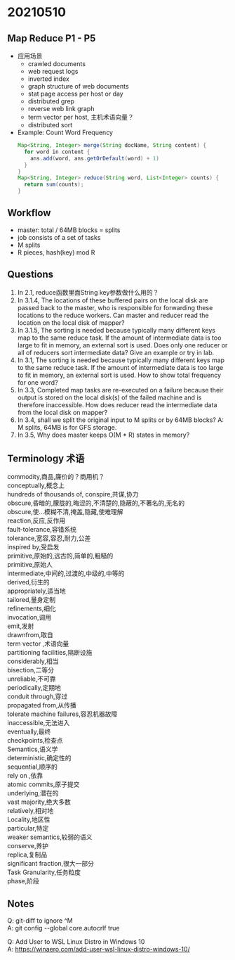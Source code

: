 # 20210510

## Map Reduce P1 - P5
- 应用场景
  - crawled documents
  - web request logs
  - inverted index
  - graph structure of web documents
  - stat page access per host or day
  - distributed grep
  - reverse web link graph
  - term vector per host, 主机术语向量？
  - distributed sort
- Example: Count Word Frequency  
  ```java
  Map<String, Integer> merge(String docName, String content) {  
    for word in content {  
      ans.add(word, ans.getOrDefault(word) + 1)  
    }  
  }  
  Map<String, Integer> reduce(String word, List<Integer> counts) {  
    return sum(counts);  
  }  
  ```

## Workflow
  - master: total / 64MB blocks = splits
  - job consists of a set of tasks
  - M splits
  - R pieces, hash(key) mod R
  
## Questions
1. In 2.1, reduce函数里面String key参数做什么用的？
2. In 3.1.4, The locations of these buffered pairs on
the local disk are passed back to the master, who
is responsible for forwarding these locations to the
reduce workers. Can master and reducer read the location on the local disk of mapper?
3. In 3.1.5, The sorting is needed because typically
many different keys map to the same reduce task. If
the amount of intermediate data is too large to fit in
memory, an external sort is used. Does only one reducer or all of reducers sort intermediate data? Give an example or try in lab.
4. In 3.1, The sorting is needed because typically
many different keys map to the same reduce task. If
the amount of intermediate data is too large to fit in
memory, an external sort is used. How to show total frequency for one word?
5. In 3.3, Completed map tasks are re-executed on a failure because their output is stored on the local disk(s) of the
failed machine and is therefore inaccessible. How does reducer read the intermediate data from the local disk on mapper?
6. In 3.4, shall we split the original input to M splits or by 64MB blocks? 
A: M splits, 64MB is for GFS storage.
7. In 3.5, Why does master keeps O(M * R) states in memory?


## Terminology 术语
commodity,商品,廉价的？商用机？  
conceptually,概念上   
hundreds of thousands of,
conspire,共谋,协力  
obscure,昏暗的,朦胧的,晦涩的,不清楚的,隐蔽的,不著名的,无名的  
obscure,使…模糊不清,掩盖,隐藏,使难理解  
reaction,反应,反作用  
fault-tolerance,容错系统  
tolerance,宽容,容忍,耐力,公差  
inspired by,受启发  
primitive,原始的,远古的,简单的,粗糙的  
primitive,原始人  
intermediate,中间的,过渡的,中级的,中等的  
derived,衍生的  
appropriately,适当地  
tailored,量身定制  
refinements,细化  
invocation,调用  
emit,发射  
drawnfrom,取自  
term vector ,术语向量  
partitioning facilities,隔断设施  
considerably,相当  
bisection,二等分  
unreliable,不可靠  
periodically,定期地  
conduit through,穿过  
propagated from,从传播  
tolerate machine failures,容忍机器故障  
inaccessible,无法进入  
eventually,最终  
checkpoints,检查点  
Semantics,语义学  
deterministic,确定性的  
sequential,顺序的  
rely on ,依靠  
atomic commits,原子提交  
underlying,潜在的  
vast majority,绝大多数  
relatively,相对地  
Locality,地区性  
particular,特定  
weaker semantics,较弱的语义  
conserve,养护  
replica,复制品  
significant fraction,很大一部分  
Task Granularity,任务粒度  
phase,阶段  
  
## Notes  
Q: git-diff to ignore ^M  
A: git config --global core.autocrlf true  
  
Q: Add User to WSL Linux Distro in Windows 10  
A: https://winaero.com/add-user-wsl-linux-distro-windows-10/  




